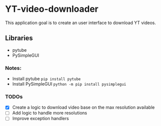 # YT-video-downloader

This application goal is to create an user interface to download YT videos.

## Libraries

- pytube
- PySimpleGUI 


### Notes:

- Install pytube `pip install pytube`
- Install PySimpleGUI `python -m pip install pysimplegui`


### TODOs

- [X] Create a logic to download video base on the max resolution available
- [ ] Add logic to handle more resolutions
- [ ] Improve exception handlers